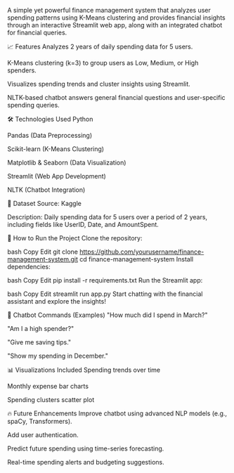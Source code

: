 A simple yet powerful finance management system that analyzes user spending patterns using K-Means clustering and provides financial insights through an interactive Streamlit web app, along with an integrated chatbot for financial queries.

📈 Features
Analyzes 2 years of daily spending data for 5 users.

K-Means clustering (k=3) to group users as Low, Medium, or High spenders.

Visualizes spending trends and cluster insights using Streamlit.

NLTK-based chatbot answers general financial questions and user-specific spending queries.

🛠️ Technologies Used
Python

Pandas (Data Preprocessing)

Scikit-learn (K-Means Clustering)

Matplotlib & Seaborn (Data Visualization)

Streamlit (Web App Development)

NLTK (Chatbot Integration)

📂 Dataset
Source: Kaggle

Description: Daily spending data for 5 users over a period of 2 years, including fields like UserID, Date, and AmountSpent.

🚀 How to Run the Project
Clone the repository:

bash
Copy
Edit
git clone https://github.com/yourusername/finance-management-system.git
cd finance-management-system
Install dependencies:

bash
Copy
Edit
pip install -r requirements.txt
Run the Streamlit app:

bash
Copy
Edit
streamlit run app.py
Start chatting with the financial assistant and explore the insights!

🤖 Chatbot Commands (Examples)
"How much did I spend in March?"

"Am I a high spender?"

"Give me saving tips."

"Show my spending in December."

📊 Visualizations Included
Spending trends over time

Monthly expense bar charts

Spending clusters scatter plot

🔥 Future Enhancements
Improve chatbot using advanced NLP models (e.g., spaCy, Transformers).

Add user authentication.

Predict future spending using time-series forecasting.

Real-time spending alerts and budgeting suggestions.
